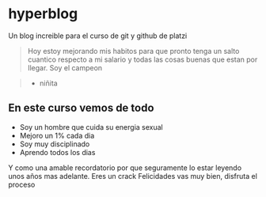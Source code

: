 # hyperblog
Un blog increible para el curso de git y github de platzi
> Hoy estoy mejorando mis habitos para que pronto tenga un salto cuantico respecto a mi salario y todas las cosas buenas que estan por llegar. Soy el campeon

> - niñita

## En este curso vemos de todo
* Soy un hombre que cuida su energia sexual
* Mejoro un 1% cada dia
* Soy muy disciplinado
* Aprendo todos los dias

Y como una amable recordatorio por que seguramente lo estar leyendo unos años mas adelante. Eres un crack Felicidades vas muy bien, disfruta el proceso
